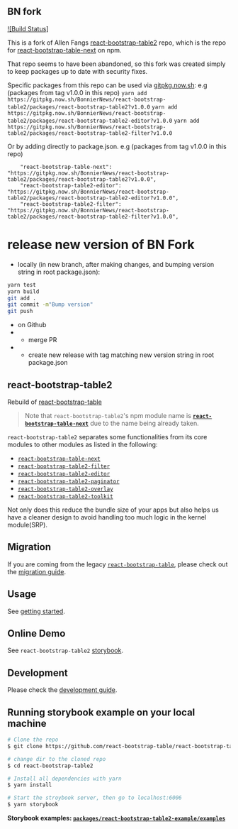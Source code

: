 ## BN fork

[![Build Status]](https://github.com/BonnierNews/react-bootstrap-table2/actions/workflows/node.js.yml/badge.svg)  

This is a fork of Allen Fangs [react-bootstrap-table2](https://github.com/react-bootstrap-table/react-bootstrap-table2) repo, which is the repo for [react-bootstrap-table-next](https://www.npmjs.com/package/react-bootstrap-table-next) on npm.

That repo seems to have been abandoned, so this fork was created simply to keep packages up to date with security fixes.

Specific packages from this repo can be used via [gitpkg.now.sh](https://gitpkg.now.sh/):
e.g (packages from tag v1.0.0 in this repo)
`yarn add https://gitpkg.now.sh/BonnierNews/react-bootstrap-table2/packages/react-bootstrap-table2?v1.0.0`
`yarn add https://gitpkg.now.sh/BonnierNews/react-bootstrap-table2/packages/react-bootstrap-table2-editor?v1.0.0`
`yarn add https://gitpkg.now.sh/BonnierNews/react-bootstrap-table2/packages/react-bootstrap-table2-filter?v1.0.0`

Or by adding directly to package.json. 
e.g (packages from tag v1.0.0 in this repo)
```
    "react-bootstrap-table-next": "https://gitpkg.now.sh/BonnierNews/react-bootstrap-table2/packages/react-bootstrap-table2?v1.0.0",
    "react-bootstrap-table2-editor": "https://gitpkg.now.sh/BonnierNews/react-bootstrap-table2/packages/react-bootstrap-table2-editor?v1.0.0",
    "react-bootstrap-table2-filter": "https://gitpkg.now.sh/BonnierNews/react-bootstrap-table2/packages/react-bootstrap-table2-filter?v1.0.0",
```

# release new version of BN Fork
- locally (in new branch, after making changes, and bumping version string in root package.json):
```bash  
yarn test
yarn build
git add .
git commit -m"Bump version"
git push
```
- on Github
- - merge PR
- - create new release with tag matching new version string in root package.json

## react-bootstrap-table2

Rebuild of [react-bootstrap-table](https://github.com/AllenFang/react-bootstrap-table)

> Note that `react-bootstrap-table2`'s npm module name is [**`react-bootstrap-table-next`**](https://www.npmjs.com/package/react-bootstrap-table-next) due to the name being already taken.

`react-bootstrap-table2` separates some functionalities from its core modules to other modules as listed in the following:

- [`react-bootstrap-table-next`](https://www.npmjs.com/package/react-bootstrap-table-next)
- [`react-bootstrap-table2-filter`](https://www.npmjs.com/package/react-bootstrap-table2-filter)
- [`react-bootstrap-table2-editor`](https://www.npmjs.com/package/react-bootstrap-table2-editor)
- [`react-bootstrap-table2-paginator`](https://www.npmjs.com/package/react-bootstrap-table2-paginator)
- [`react-bootstrap-table2-overlay`](https://www.npmjs.com/package/react-bootstrap-table2-overlay)
- [`react-bootstrap-table2-toolkit`](https://www.npmjs.com/package/react-bootstrap-table2-toolkit)

Not only does this reduce the bundle size of your apps but also helps us have a cleaner design to avoid handling too much logic in the kernel module(SRP).

## Migration

If you are coming from the legacy [`react-bootstrap-table`](https://github.com/AllenFang/react-bootstrap-table/), please check out the [migration guide](./docs/migration.md).

## Usage

See [getting started](https://react-bootstrap-table.github.io/react-bootstrap-table2/docs/getting-started.html).

## Online Demo

See `react-bootstrap-table2` [storybook](https://react-bootstrap-table.github.io/react-bootstrap-table2/storybook/index.html).

## Development

Please check the [development guide](./docs/development.md).

## Running storybook example on your local machine

```sh
# Clone the repo
$ git clone https://github.com/react-bootstrap-table/react-bootstrap-table2.git

# change dir to the cloned repo
$ cd react-bootstrap-table2

# Install all dependencies with yarn
$ yarn install

# Start the stroybook server, then go to localhost:6006
$ yarn storybook

```

**Storybook examples: [`packages/react-bootstrap-table2-example/examples`](https://github.com/react-bootstrap-table/react-bootstrap-table2/tree/master/packages/react-bootstrap-table2-example/examples)**
